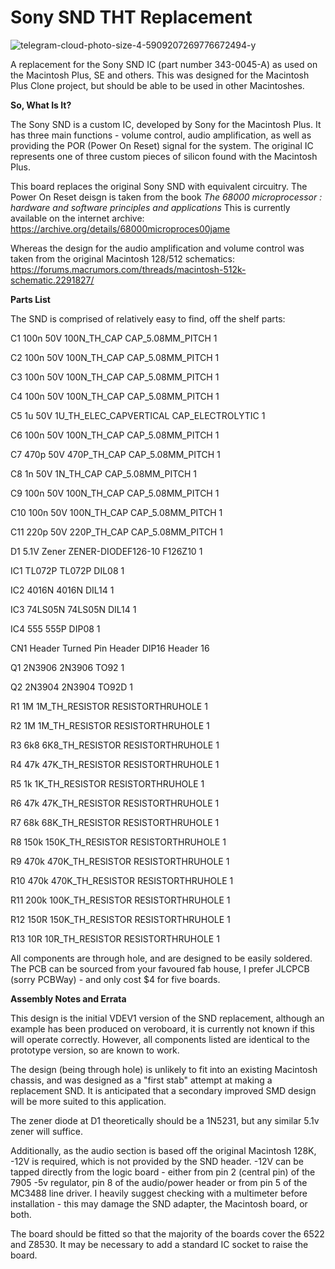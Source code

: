 # Sony SND THT Replacement 
![telegram-cloud-photo-size-4-5909207269776672494-y](https://github.com/user-attachments/assets/e4eed235-4471-4c81-b216-38d7b753b8b9)

A replacement for the Sony SND IC (part number 343-0045-A) as used on the Macintosh Plus, SE and others.
This was designed for the Macintosh Plus Clone project, but should be able to be used in other Macintoshes.

**So, What Is It?**

The Sony SND is a custom IC, developed by Sony for the Macintosh Plus. 
It has three main functions - volume control, audio amplification, as well as providing the POR (Power On Reset) signal for the system. 
The original IC represents one of three custom pieces of silicon found with the Macintosh Plus. 

This board replaces the original Sony SND with equivalent circuitry. 
The Power On Reset deisgn is taken from the book _The 68000 microprocessor : hardware and software principles and applications_
This is currently available on the internet archive: https://archive.org/details/68000microproces00jame

Whereas the design for the audio amplification and volume control was taken from the original Macintosh 128/512 schematics:
https://forums.macrumors.com/threads/macintosh-512k-schematic.2291827/

**Parts List**

The SND is comprised of relatively easy to find, off the shelf parts:

C1       100n 50V       100N_TH_CAP            CAP_5.08MM_PITCH 1

C2       100n 50V       100N_TH_CAP            CAP_5.08MM_PITCH 1

C3       100n 50V       100N_TH_CAP            CAP_5.08MM_PITCH 1

C4       100n 50V       100N_TH_CAP            CAP_5.08MM_PITCH 1

C5       1u 50V         1U_TH_ELEC_CAPVERTICAL CAP_ELECTROLYTIC 1

C6       100n 50V       100N_TH_CAP            CAP_5.08MM_PITCH 1

C7       470p 50V       470P_TH_CAP            CAP_5.08MM_PITCH 1

C8       1n 50V         1N_TH_CAP              CAP_5.08MM_PITCH 1

C9       100n 50V       100N_TH_CAP            CAP_5.08MM_PITCH 1

C10      100n 50V       100N_TH_CAP            CAP_5.08MM_PITCH 1

C11      220p 50V       220P_TH_CAP            CAP_5.08MM_PITCH 1

D1       5.1V Zener     ZENER-DIODEF126-10     F126Z10          1

IC1      TL072P         TL072P                 DIL08            1

IC2      4016N          4016N                  DIL14            1

IC3      74LS05N        74LS05N                DIL14            1

IC4      555            555P                   DIP08            1

CN1      Header         Turned Pin Header      DIP16 Header     16

Q1       2N3906         2N3906                 TO92             1

Q2       2N3904         2N3904                 TO92D            1

R1       1M             1M_TH_RESISTOR         RESISTORTHRUHOLE 1

R2       1M             1M_TH_RESISTOR         RESISTORTHRUHOLE 1

R3       6k8            6K8_TH_RESISTOR        RESISTORTHRUHOLE 1

R4       47k            47K_TH_RESISTOR        RESISTORTHRUHOLE 1

R5       1k             1K_TH_RESISTOR         RESISTORTHRUHOLE 1

R6       47k            47K_TH_RESISTOR        RESISTORTHRUHOLE 1

R7       68k            68K_TH_RESISTOR        RESISTORTHRUHOLE 1

R8       150k           150K_TH_RESISTOR       RESISTORTHRUHOLE 1

R9       470k           470K_TH_RESISTOR       RESISTORTHRUHOLE 1

R10      470k           470K_TH_RESISTOR       RESISTORTHRUHOLE 1

R11      200k           100K_TH_RESISTOR       RESISTORTHRUHOLE 1

R12      150R           150K_TH_RESISTOR       RESISTORTHRUHOLE 1

R13      10R            10R_TH_RESISTOR        RESISTORTHRUHOLE 1


All components are through hole, and are designed to be easily soldered. 
The PCB can be sourced from your favoured fab house, I prefer JLCPCB (sorry PCBWay) - and only cost $4 for five boards. 

**Assembly Notes and Errata**

This design is the initial VDEV1 version of the SND replacement, although an example has been produced on veroboard, 
it is currently not known if this will operate correctly.
However, all components listed are identical to the prototype version, so are known to work.

The design (being through hole) is unlikely to fit into an existing Macintosh chassis, and was designed as a
"first stab" attempt at making a replacement SND. It is anticipated that a secondary improved SMD design will be more suited to this application.

The zener diode at D1 theoretically should be a 1N5231, but any similar 5.1v zener will suffice. 

Additionally, as the audio section is based off the original Macintosh 128K, -12V is required, which is not provided by the SND header. 
-12V can be tapped directly from the logic board - either from pin 2 (central pin) of the 7905 -5v regulator, pin 8 of the audio/power header
or from pin 5 of the MC3488 line driver. 
I heavily suggest checking with a multimeter before installation - this may damage the SND adapter, the Macintosh board, or both.

The board should be fitted so that the majority of the boards cover the 6522 and Z8530. It may be necessary to add a standard IC socket to raise the board.
